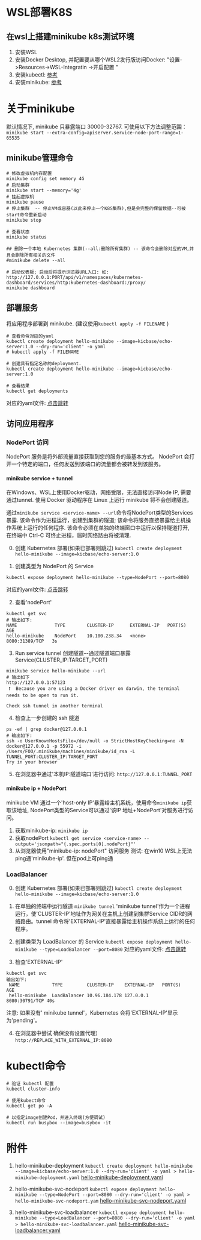 # WSL部署K8S
## 在wsl上搭建minikube k8s测试环境
1. 安装WSL
2. 安装Docker Desktop, 并配置要从哪个WSL2发行版访问Docker: "设置->Resources->WSL-Integratin ->开启配置 "
3. 安装kubectl: [参考](https://kubernetes.io/zh-cn/docs/tasks/tools/install-kubectl-linux/#verify-kubectl-configration)
4. 安装minikube: [参考](https://minikube.sigs.k8s.io/docs/start/)

# 关于minikube
默认情况下, minikube 只暴露端口 30000-32767. 可使用以下方法调整范围：
`minikube start --extra-config=apiserver.service-node-port-range=1-65535`

## minikube管理命令
```shell
# 修改虚拟机内存配置
minikube config set memory 4G
# 启动集群
minikube start --memory='4g'
# 挂起虚拟机
minikube pause
# 停止集群  -- 停止VM或容器(以此来停止一个K8S集群),但是会完整的保留数据--可被start命令重新启动
minikube stop

# 查看状态
minikube status

## 删除一个本地 Kubernetes 集群(--all:删除所有集群) -- 该命令会删除对应的VM,并且会删除所有相关的文件
#minikube delete --all

# 启动仪表板; 启动后将提示浏览器URL入口: 如: http://127.0.0.1:PORT/api/v1/namespaces/kubernetes-dashboard/services/http:kubernetes-dashboard:/proxy/
minikube dashboard

```


## 部署服务
将应用程序部署到 minikube. (建议使用`kubectl apply -f FILENAME` )
```
# 查看命令对应的yaml
kubectl create deployment hello-minikube --image=kicbase/echo-server:1.0 --dry-run='client' -o yaml
# kubectl apply -f FILENAME

# 创建具有指定名称的deployment.
kubectl create deployment hello-minikube --image=kicbase/echo-server:1.0

# 查看结果
kubectl get deployments
```
对应的yaml文件: [点击跳转](#hello-minikube-deployment.yaml)

## 访问应用程序
### NodePort 访问
NodePort 服务是将外部流量直接获取到您的服务的最基本方式。
NodePort 会打开一个特定的端口，任何发送到该端口的流量都会被转发到该服务。

#### minikube service + tunnel
在Windows、WSL上使用Docker驱动，网络受限，无法直接访问Node IP, 需要通过tunnel.
使用 Docker 驱动程序在 Linux 上运行 minikube 将不会创建隧道。

通过`minikube service <service-name> --url`命令将NodePort类型的Services暴露.
该命令作为进程运行，创建到集群的隧道; 该命令将服务直接暴露给主机操作系统上运行的任何程序.
该命令必须在单独的终端窗口中运行以保持隧道打开, 在终端中 Ctrl-C 可终止进程，届时网络路由将被清理.

0. 创建 Kubernetes 部署(如果已部署则跳过)
`kubectl create deployment hello-minikube --image=kicbase/echo-server:1.0`

1. 创建类型为 NodePort 的 Service
```
kubectl expose deployment hello-minikube --type=NodePort --port=8080
```
对应的yaml文件: [点击跳转](#hello-minikube-svc-nodeport.yaml)

2. 查看'nodePort'
```
kubectl get svc
# 输出如下:
NAME              TYPE        CLUSTER-IP      EXTERNAL-IP   PORT(S)          AGE
hello-minikube    NodePort    10.100.238.34   <none>        8080:31389/TCP   3s
```

3. Run service tunnel 创建隧道--通过隧道端口暴露Service(CLUSTER_IP:TARGET_PORT)

```
minikube service hello-minikube --url
# 输出如下
http://127.0.0.1:57123
 ❗  Because you are using a Docker driver on darwin, the terminal needs to be open to run it.
 
Check ssh tunnel in another terminal
```

4. 检查上一步创建的 ssh 隧道
```
ps -ef | grep docker@127.0.0.1
# 输出如下:
ssh -o UserKnownHostsFile=/dev/null -o StrictHostKeyChecking=no -N docker@127.0.0.1 -p 55972 -i /Users/FOO/.minikube/machines/minikube/id_rsa -L TUNNEL_PORT:CLUSTER_IP:TARGET_PORT
Try in your browser
```

5. 在浏览器中通过'本机IP:隧道端口'进行访问: `http://127.0.0.1:TUNNEL_PORT`

#### minikube ip + NodePort
minikube VM 通过一个'host-only IP'暴露给主机系统，使用命令`minikube ip`获取该地址,
NodePort类型的Service可以通过'该IP 地址+NodePort'对服务进行访问。
1. 获取minikube-ip: `minikube ip`
2. 获取nodePort
`kubectl get service <service-name> --output='jsonpath="{.spec.ports[0].nodePort}"'`
3.  从浏览器使用"minikube-ip: nodePort" 访问服务
测试:  在win10 WSL上无法ping通'minikube-ip'. 但在pod上可ping通

### LoadBalancer

0. 创建 Kubernetes 部署(如果已部署则跳过)
`kubectl create deployment hello-minikube --image=kicbase/echo-server:1.0`

1. 在单独的终端中运行隧道
`minikube tunnel`
'minikube tunnel'作为一个进程运行，使'CLUSTER-IP'地址作为网关在主机上创建到集群Service CIDR的网络路由。tunnel 命令将'EXTERNAL-IP'直接暴露给主机操作系统上运行的任何程序。

2. 创建类型为 LoadBalancer 的 Service
`kubectl expose deployment hello-minikube --type=LoadBalancer --port=8080`
对应的yaml文件: [点击跳转](#hello-minikube-svc-loadbalancer.yaml)

3. 检查'EXTERNAL-IP'
```shell
kubectl get svc 
输出如下:
 NAME            TYPE         CLUSTER-IP    EXTERNAL-IP   PORT(S)        AGE 
 hello-minikube  LoadBalancer 10.96.184.178 127.0.0.1     8080:30791/TCP 40s
```
注意: 如果没有' minikube tunnel'，Kubernetes 会将'EXTERNAL-IP'显示为'pending'。

4. 在浏览器中尝试 确保没有设置代理）
`http://REPLACE_WITH_EXTERNAL_IP:8080`



# kubectl命令

```shell
# 验证 kubectl 配置
kubectl cluster-info

# 使用kubect命令
kubectl get po -A

# 以指定image创建Pod，并进入终端(方便调试)
kubectl run busybox --image=busybox -it
```


# 附件
1. <span id="hello-minikube-deployment.yaml">hello-minikube-deployment</span>
`kubectl create deployment hello-minikube --image=kicbase/echo-server:1.0 --dry-run='client' -o yaml > hello-minikube-deployment.yaml`
[hello-minikube-deployment.yaml](images_attachments/281185615248793/hello-minikube-deployment.yaml)

2. <span id="hello-minikube-svc-nodeport.yaml">hello-minikube-svc-nodeport</span>
`kubectl expose deployment hello-minikube --type=NodePort --port=8080 --dry-run='client' -o yaml > hello-minikube-svc-nodeport.yam`
[hello-minikube-svc-nodeport.yaml](images_attachments/281185615248793/hello-minikube-svc-nodeport.yaml)

3. <span id="hello-minikube-svc-loadbalancer.yaml">hello-minikube-svc-loadbalancer</span>
`kubectl expose deployment hello-minikube --type=LoadBalancer --port=8080 --dry-run='client' -o yaml > hello-minikube-svc-loadbalancer.yaml`
[hello-minikube-svc-loadbalancer.yaml](images_attachments/281185615248793/hello-minikube-svc-loadbalancer.yaml)

